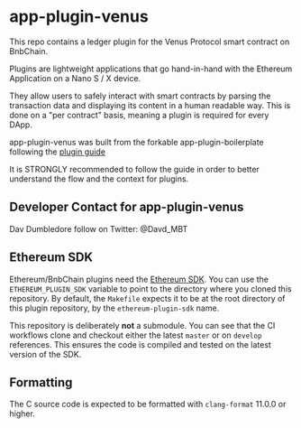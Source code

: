 # app-plugin-venus

This repo contains a ledger plugin for the Venus Protocol smart contract on BnbChain.

Plugins are lightweight applications that go hand-in-hand with the Ethereum
Application on a Nano S / X device.

They allow users to safely interact with smart contracts by parsing the
transaction data and displaying its content in a human readable way. This is
done on a "per contract" basis, meaning a plugin is required for every DApp.

app-plugin-venus was built from the forkable app-plugin-boilerplate following the 
[plugin guide](https://developers.ledger.com/docs/dapp/nano-plugin/overview/)

It is STRONGLY recommended to follow the guide in order to better understand the flow and the context for plugins.

## Developer Contact for app-plugin-venus

Dav Dumbledore follow on Twitter: @Davd_MBT

## Ethereum SDK

Ethereum/BnbChain plugins need the [Ethereum SDK](https://github.com/LedgerHQ/ethereum-plugin-sdk).
You can use the `ETHEREUM_PLUGIN_SDK` variable to point to the directory where you cloned
this repository. By default, the `Makefile` expects it to be at the root directory of this
plugin repository, by the `ethereum-plugin-sdk` name.

This repository is deliberately **not** a submodule. You can see that the CI workflows
clone and checkout either the latest `master` or on `develop` references. This ensures
the code is compiled and tested on the latest version of the SDK.

## Formatting

The C source code is expected to be formatted with `clang-format` 11.0.0 or higher.

